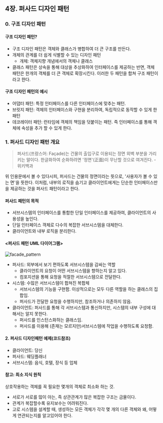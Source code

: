 ## 4장. 퍼사드 디자인 패턴

### 0. 구조 디자인 패턴

#### 구조 디자인 패턴?

- 구조 디자인 패턴은 객체와 클래스가 병합하여 더 큰 구조를 만든다.
- 개체의 관계를 더 쉽게 식별할 수 있는 디자인 패턴
  - 개체: 객체지향 개념에서의 객체나 클래스
- 클래스 패턴은 상속을 통해 대상을 추상화하여 인터페이스를 제공하는 반면, 객체 패턴은 한개의 객체를 더 큰 객체로 확장시킨다. 이러한 두 패턴을 합쳐 구조 패턴이라고 한다.

#### 구조 디자인 패턴의 예시

- 어댑터 패턴: 특정 인터페이스를 다른 인터페이스에 맞추는 패턴.
- 브릿지 패턴: 객체의 인터페이스와 구현을 분리하여, 독립적으로 동작할 수 있게 한 패턴
- 데코레이터 패턴: 런타임에 객체의 책임을 덧붙이는 패턴. 즉 인터페이스를 통해 객체에 속성을 추가 할 수 있게 한다.

### 1. 퍼사드 디자인 패턴 개요

> 퍼사드(프랑스어: Façade)는 건물의 출입구로 이용되는 정면 외벽 부분을 가리키는 말이다. 한글화하여 순화하려면 '정면'(正面)이 무난할 것으로 여겨진다. - 위키백과

위 인용문에서 볼 수 있다시피, 퍼사드는 건물의 정면이라는 뜻으로, '사용자가 볼 수 있는 면'을 뜻한다. 이처럼, 내부의 로직을 숨기고 클라이언트에게는 단순한 인터페이스만을 제공하는 것을 퍼사드 패턴이라고 한다.

#### 퍼사드 패턴의 목적

- 서브시스템의 인터페이스를 통합한 단일 인터페이스를 제공하여, 클라이언트의 사용성을 높인다.
- 단일 인터페이스 객체로 다수의 복잡한 서브시스템을 대체한다.
- 클라이언트와 내부 로직을 분리한다.

#### <퍼사드 패턴 UML 다이어그램>

![facade_pattern](https://user-images.githubusercontent.com/81678439/158531109-0e5e4514-81d8-4fae-bd75-45c55ad5fa76.png)

- 퍼사드: 외부에서 보기 편하도록 서브시스템을 감싸는 역할
  - 클라이언트의 요청이 어떤 서브시스템을 향하는지 알고 있다.
  - 컴포지션을 통해 요청을 적절한 서브시스템으로 전달한다.
- 시스템: 수많은 서브시스템이 합쳐진 복합체
  - 서브시스템의 기능을 구현함. 이상적으로는 모두 다른 역할을 하는 클래스의 집합임.
  - 퍼사드가 전달한 요청을 수행하지만, 참조하거나 의존하지 않음.
- 클라이언트: 퍼사드를 통해 각 서브시스템과 통신하지만, 시스템의 내부 구성에 대해서는 알지 못한다.
  - 퍼사드를 인스턴스화하는 클래스임.
  - 퍼사드를 이용해 (존재는 모르지만)서브시스템에 작업을 수행하도록 요청함.

#### 2. 퍼사드 디자인패턴 예제(코드참조)

- 클라이언트: 당신
- 퍼사드: 웨딩플래너
- 서브시스템: 음식, 호텔, 장식 등 업체

#### 참고: 최소 지식 원칙

상호작용하는 객체를 꼭 필요한 몇개의 객체로 최소화 하는 것.

- 서로가 서로를 많이 아는, 즉 상관관계가 많은 복잡한 구조는 금물이다.
- 관계가 복잡할수록 유지보수는 어려워진다.
- 고로 시스템을 설계할 때, 생성하는 모든 객체가 각각 몇 개의 다른 객체와 왜, 어떻게 연관되는지를 알고있어야 한다.
